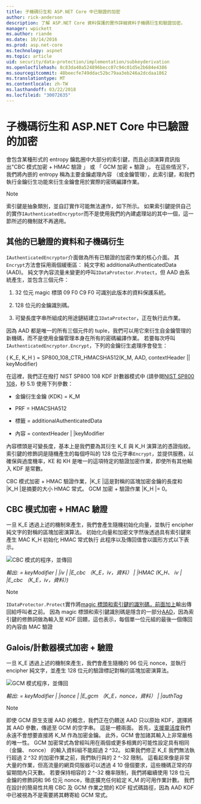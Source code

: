 ```yaml
---
title: 子機碼衍生和 ASP.NET Core 中已驗證的加密
author: rick-anderson
description: 了解 ASP.NET Core 資料保護的實作詳細資料子機碼衍生和驗證加密。
manager: wpickett
ms.author: riande
ms.date: 10/14/2016
ms.prod: asp.net-core
ms.technology: aspnet
ms.topic: article
uid: security/data-protection/implementation/subkeyderivation
ms.openlocfilehash: 8c83da40a524896becc07c94c01d5e2b684e4386
ms.sourcegitcommit: 48beecfe749ddac52bc79aa3eb246a2dcdaa1862
ms.translationtype: MT
ms.contentlocale: zh-TW
ms.lasthandoff: 03/22/2018
ms.locfileid: "30072635"
---
```

# <a name="subkey-derivation-and-authenticated-encryption-in-aspnet-core"></a>子機碼衍生和 ASP.NET Core 中已驗證的加密

<a name="data-protection-implementation-subkey-derivation"></a>

會包含某種形式的 entropy 鑰匙圈中大部分的索引鍵，而且必須演算資訊指出"CBC 模式加密 + HMAC 驗證 」 或 「 GCM 加密 + 驗證 」。 在這些情況下，我們將內嵌的 entropy 稱為主要金鑰處理內容 （或金鑰管理），此索引鍵，和我們執行金鑰衍生功能來衍生金鑰會用於實際的密碼編譯作業。

> [!NOTE]
> 索引鍵是抽象類別，並自訂實作可能無法運作，如下所示。 如果索引鍵提供自己的實作`IAuthenticatedEncryptor`而不是使用我們的內建處理站的其中一個，這一節所述的機制就不再適用。

<a name="data-protection-implementation-subkey-derivation-aad"></a>

## <a name="additional-authenticated-data-and-subkey-derivation"></a>其他的已驗證的資料和子機碼衍生

`IAuthenticatedEncryptor`介面做為所有已驗證的加密作業的核心介面。 其`Encrypt`方法會採用兩個緩衝區： 純文字和 additionalAuthenticatedData (AAD)。 純文字內容流量未變更的呼叫`IDataProtector.Protect`，但 AAD 由系統產生，並包含三個元件：

1. 32 位元 magic 標頭 09 F0 C9 F0 可識別此版本的資料保護系統。

2. 128 位元的金鑰識別碼。

3. 可變長度字串所組成的用途鏈結建立`IDataProtector`，正在執行此作業。

因為 AAD 都是唯一的所有三個元件的 tuple，我們可以用它來衍生自金鑰管理的新機碼，而不是使用金鑰管理本身在所有的密碼編譯作業。 若要每次呼叫`IAuthenticatedEncryptor.Encrypt`，下列的金鑰衍生處理序會發生：

( K_E, K_H ) = SP800_108_CTR_HMACSHA512(K_M, AAD, contextHeader || keyModifier)

在這裡，我們正在撥打 NIST SP800 108 KDF 計數器模式中 (請參閱[NIST SP800 108](http://nvlpubs.nist.gov/nistpubs/Legacy/SP/nistspecialpublication800-108.pdf)，秒 5.1) 使用下列參數：

* 金鑰衍生金鑰 (KDK) = K_M

* PRF = HMACSHA512

* 標籤 = additionalAuthenticatedData

* 內容 = contextHeader | |keyModifier

內容標頭是可變長度，基本上是我們要為其衍生 K_E 與 K_H 演算法的憑證指紋。 索引鍵的修飾詞是隨機產生的每個呼叫的 128 位元字串`Encrypt`，並提供服務，以確保與過度機率，KE 和 KH 是唯一的這項特定的驗證加密作業，即使所有其他輸入 KDF 是常數。

CBC 模式加密 + HMAC 驗證作業，|K_E |這是對稱的區塊加密金鑰的長度和 |K_H |是摘要的大小 HMAC 常式。 GCM 加密 + 驗證作業 |K_H |= 0。

## <a name="cbc-mode-encryption--hmac-validation"></a>CBC 模式加密 + HMAC 驗證

一旦 K_E 透過上述的機制來產生，我們會產生隨機初始化向量，並執行 encipher 純文字的對稱的區塊加密演算法。 初始化向量和加密文字然後透過具有索引鍵來產生 MAC K_H 初始化 HMAC 常式執行 此程序以及傳回值會以圖形方式以下表示。

![CBC 模式的程序，並傳回](subkeyderivation/_static/cbcprocess.png)

*輸出: = keyModifier | |iv | |E_cbc （K_E，iv，資料） | |HMAC (K_H、 iv | |E_cbc （K_E，iv，資料）)*

> [!NOTE]
> `IDataProtector.Protect`實作將[magic 標頭和索引鍵的識別碼，前面加上](xref:security/data-protection/implementation/authenticated-encryption-details)輸出傳回給呼叫者之前。 因為 magic 標頭和索引鍵識別碼是隱含的一部分[AAD](xref:security/data-protection/implementation/subkeyderivation#data-protection-implementation-subkey-derivation-aad)，因為索引鍵的修飾詞做為輸入至 KDF 回饋，這也表示，每個單一位元組的最後一個傳回的內容由 MAC 驗證

## <a name="galoiscounter-mode-encryption--validation"></a>Galois/計數器模式加密 + 驗證

一旦 K_E 透過上述的機制來產生，我們會產生隨機的 96 位元 nonce，並執行 encipher 純文字，並產生 128 位元的驗證標記對稱的區塊加密演算法。

![GCM 模式程序，並傳回](subkeyderivation/_static/galoisprocess.png)

*輸出: = keyModifier | |nonce | |E_gcm （K_E，nonce，資料） | |authTag*

> [!NOTE]
> 即使 GCM 原生支援 AAD 的概念，我們正在仍饋送 AAD 只以原始 KDF，選擇將其 AAD 參數，傳遞至 GCM 的空字串。 這是一體兩面。 首先，[支援靈活度](xref:security/data-protection/implementation/context-headers#data-protection-implementation-context-headers)我們永遠不會想要直接將 K_M 作為加密金鑰。 此外，GCM 會加諸其輸入上非常嚴格的唯一性。 GCM 加密常式為曾經叫用在兩個或更多相異的可能性設定具有相同 （金鑰、 nonce） 的輸入資料組不能超過 2 ^32。 如果我們修正 K_E 我們無法執行超過 2 ^32 的加密作業之前，我們執行與的 2 ^-32 限制。 這看起來像是非常大量的作業，但高流量的網頁伺服器可以透過 4 10 億個要求，這些機碼正常的存留期間內只天數。 若要保持相容的 2 ^-32 機率限制，我們將繼續使用 128 位元金鑰的修飾詞和 96 位元 nonce，徹底擴充任何給定 K_M 的可用作業計數。 我們在設計的簡易性共用 CBC 及 GCM 作業之間的 KDF 程式碼路徑，因為 AAD KDF 中已被視為不是需要將其轉寄給 GCM 常式。
